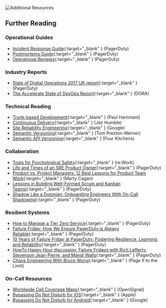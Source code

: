 ![Additional Resources](/assets/images/headers/FSO-Resources.png)

## Further Reading

### Operational Guides
- [Incident Response Guide](https://response.pagerduty.com){:target="_blank" } (PagerDuty)
- [Postmortems Guide](https://postmortems.pagerduty.com/){:target="_blank" } (PagerDuty)
- [Operational Reviews](https://reviews.pagerduty.com){:target="_blank" } (PagerDuty)

### Industry Reports
- [State of Digital Operations 2017 UK report](https://www.pagerduty.com/newsroom/uk-digital-operations-report){:target="_blank" } (PagerDuty)
- [The Accelerate State of DevOps Report](https://cloud.google.com/devops/state-of-devops/){:target="_blank" } (DORA)

### Technical Reading
- [Trunk-based Development](https://trunkbaseddevelopment.com/){:target="_blank" } (Paul Hammant)
- [Continuous Delivery](https://continuousdelivery.com/){:target="_blank" } (Jez Humble)
- [Site Reliability Engineering](https://landing.google.com/sre/sre-book/toc/){:target="_blank" } (Google)
- [Semantic Versioning](https://semver.org/){:target="_blank" } (Tom Preston-Werner)
- [Semantic API Versioning](https://www.fourkitchens.com/blog/development/semantic-api-manifesto-versioning-apis/){:target="_blank" } (Four Kitchens)

### Collaboration
- [Tools for Psychological Safety](https://rework.withgoogle.com/en/guides/understanding-team-effectiveness#foster-effective-team-behaviors){:target="_blank" } (re:Work)
- [Life and Times of an SRE Product Owner](https://www.pagerduty.com/blog/employee-spotlight-sre-product-owner/){:target="_blank" } (PagerDuty)
- [Product vs. Project Managers: 12 Best Lessons for Product Team Work](https://medium.com/pminsider/product-vs-project-managers-marty-cagans-twelve-best-lessons-for-product-team-work-548d706b3f74){:target="_blank" } (Marty Cagan)
- [Lessons in Building Well-Formed Scrum and Kanban Teams](https://www.pagerduty.com/blog/well-formed-delivery-teams/){:target="_blank" } (PagerDuty)
- [Shadow Like a Dutonian: Onboarding Engineers With On-Call Shadowing](https://www.pagerduty.com/blog/on-call-shadow-practice/){:target="_blank" } (PagerDuty)

### Resilient Systems
- [How to Manage a Tier Zero Service](https://www.pagerduty.com/blog/how-to-manage-a-tier-zero-service/){:target="_blank" } (PagerDuty)
- [Failure Friday: How We Ensure PagerDuty is Always Reliable](https://www.pagerduty.com/blog/failure-friday-at-pagerduty/){:target="_blank" } (PagerDuty)
- [10 Years of Failure Friday at PagerDuty: Fostering Resilience, Learning, and Reliability](https://www.pagerduty.com/blog/10-years-of-failure-friday-at-pagerduty-fostering-resilience-learning-and-reliability/){:target="_blank" } (PagerDuty)
- [HowTo Happy Hour discussion: Failure Fridays with Rich Lafferty, Stevenson Jean-Pierre, and Mandi Walls](https://www.youtube.com/watch?v=XKl-7hB3paY){:target="_blank" } (PagerDuty)
- [Chaos Engineering With Bruce Wong](https://www.pageittothelimit.com/chaos-engineering-with-bruce-wong/){:target="_blank" } (Page It to the Limit)

### On-Call Resources
- [Worldwide Cell Coverage Maps](https://www.opensignal.com/networks){:target="_blank" } (OpenSignal)
- [Bypassing Do Not Disturb for iOS](https://support.apple.com/en-us/HT204321){:target="_blank" } (Apple)
- [Bypassing Do Not Disturb for Android](https://support.google.com/android/answer/9069335?hl=en){:target="_blank" } (Google)
